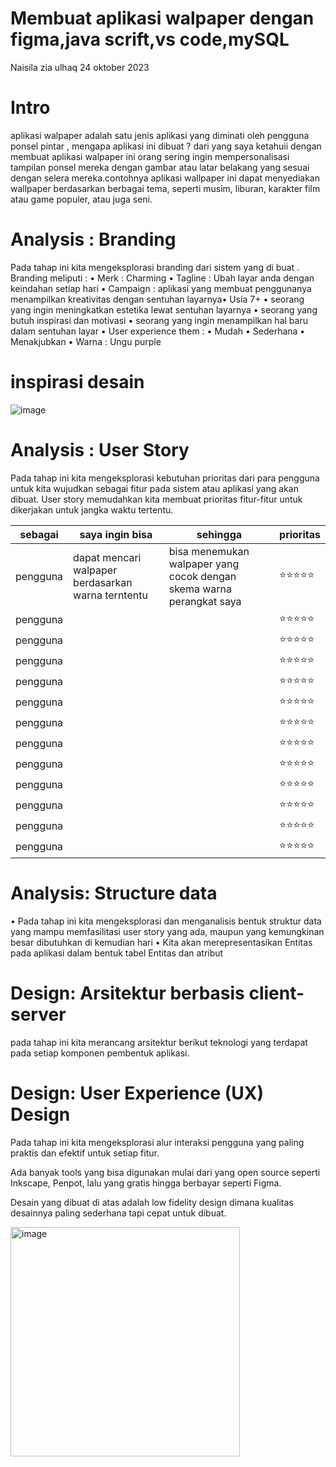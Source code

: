 # Membuat aplikasi walpaper dengan figma,java scrift,vs code,mySQL
Naisila zia ulhaq 24 oktober 2023

# Intro  
aplikasi walpaper adalah satu jenis aplikasi yang diminati oleh pengguna ponsel pintar , mengapa aplikasi ini dibuat ? dari yang saya ketahuii dengan membuat aplikasi walpaper ini  orang sering ingin  mempersonalisasi tampilan ponsel mereka dengan gambar atau latar belakang yang sesuai dengan selera mereka.contohnya aplikasi wallpaper ini dapat menyediakan wallpaper berdasarkan berbagai tema, seperti musim, liburan, karakter film atau game populer, atau juga seni.
# Analysis : Branding
Pada tahap ini kita mengeksplorasi branding dari sistem yang di buat . Branding meliputi :
• Merk : Charming
• Tagline : Ubah layar anda dengan keindahan setiap hari
• Campaign : aplikasi yang membuat penggunanya menampilkan kreativitas dengan sentuhan layarnya• Usia 7+
• seorang yang ingin meningkatkan estetika lewat sentuhan layarnya
• seorang yang butuh inspirasi dan motivasi 
• seorang yang ingin menampilkan hal baru dalam sentuhan layar
• User experience them :
• Mudah
• Sederhana 
• Menakjubkan
• Warna : Ungu purple
# inspirasi desain
![image](https://github.com/Naisilazia04/charmingweb/assets/144526940/1af6d539-efc8-47dc-aada-1d206abcdb84)

# Analysis : User Story

Pada tahap ini kita mengeksplorasi kebutuhan prioritas dari para pengguna untuk kita wujudkan sebagai fitur pada sistem atau aplikasi yang akan dibuat. User story memudahkan kita membuat prioritas fitur-fitur untuk dikerjakan untuk jangka waktu tertentu.

| sebagai | saya ingin bisa | sehingga | prioritas |
|-----|-----|-----|--------|
|pengguna|dapat mencari walpaper berdasarkan warna terntentu|bisa menemukan walpaper yang cocok dengan skema warna perangkat saya |⭐⭐⭐⭐⭐|
|pengguna| | |⭐⭐⭐⭐⭐|
|pengguna| | |⭐⭐⭐⭐⭐|
|pengguna| | |⭐⭐⭐⭐⭐|
|pengguna| | |⭐⭐⭐⭐⭐|
|pengguna| | |⭐⭐⭐⭐⭐|
|pengguna| | |⭐⭐⭐⭐⭐|
|pengguna| | |⭐⭐⭐⭐⭐|
|pengguna| | |⭐⭐⭐⭐⭐|
|pengguna| | |⭐⭐⭐⭐⭐|
|pengguna| | |⭐⭐⭐⭐⭐|
|pengguna| | |⭐⭐⭐⭐⭐|
|pengguna| | |⭐⭐⭐⭐⭐|

# Analysis: Structure data
• Pada tahap ini kita mengeksplorasi dan menganalisis bentuk struktur data yang mampu memfasilitasi user story yang ada, maupun yang kemungkinan besar dibutuhkan di kemudian hari
• Kita akan merepresentasikan Entitas pada aplikasi dalam bentuk tabel Entitas dan atribut

# Design: Arsitektur berbasis client-server
pada tahap ini kita merancang arsitektur berikut teknologi yang terdapat pada setiap komponen pembentuk aplikasi.

# Design: User Experience (UX) Design
Pada tahap ini kita mengeksplorasi alur interaksi pengguna yang paling praktis dan efektif untuk setiap fitur.

Ada banyak tools yang bisa digunakan mulai dari yang open source seperti Inkscape, Penpot, lalu yang gratis hingga berbayar seperti Figma.

Desain yang dibuat di atas adalah low fidelity design dimana kualitas desainnya paling sederhana tapi cepat untuk dibuat.

<img width="367" alt="image" src="https://github.com/Naisilazia04/charmingweb/assets/144526940/04161e18-96fe-45e9-bca9-1fe2c5cea004">










   
